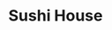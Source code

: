 ---
layout: place
title: "Sushi House"
permalink: /texas/amarillo/sushi-house.html
stateAbbr: TX
stateName: Texas
cityName: Amarillo
seo:
  name: "Sushi House"
  type: Restaurant
  links: null
description: "Sushi House serves delicious sushi in Amarillo, Texas. Try fresh Japanese dishes for a great dining experience. "
place_id: ChIJl6PWebZPAYcRZa_60ikAFSk
photos:
  - name: >-
      places/ChIJl6PWebZPAYcRZa_60ikAFSk/photos/AeeoHcIV3QvRQL6b9BczptUtriKlkcGddMKbF1OpDaCqc1WznD1Js89ko_w3CieBwboJ450PSrZA9qzsRj4ucG9HiB03Tdwi7JXX05lDv9ZVo4A_Kc9517sOks33uhYCc4be5u_q0aRVWUeKqXbi7P9b5wyXbxIgPD-wlHs6nhfoZKSuc6qXy6wkSFUeD46OlfPPXONB875cnhvRjlKJXWcCtQO77w6WGmkuaTxAx8SubspfHlll8AwVZwBJ-5GSlGozCI7g7iB_Jj3dvUkxZMffyCPvZ1RXYTWqkgKNvKfgrHev1QY00IvngTjEo0WXMG8Y6HUUvGFJF1Yp6Bd-8lzm4xLXsqwaypMUK3DkOzw-VZNJCiBNVjWY24YF8nh0LcA63w_B2UJftNyehQZSb0cYaySWEa3_z9OjiZkvw4BsVt4tp9af
    widthPx: 3100
    heightPx: 1745
    authorAttributions:
      - displayName: Dave Nicks
        uri: https://maps.google.com/maps/contrib/109846837235348712811
        photoUri: >-
          https://lh3.googleusercontent.com/a-/ALV-UjUqU8KiivcucGMEIiBLSVLDwQgwtU3yENyJMsRp4hUfhnatXqjwLw=s100-p-k-no-mo
    flagContentUri: >-
      https://www.google.com/local/imagery/report/?cb_client=maps_api_places.places_api&image_key=!1e10!2sCIHM0ogKEICAgICW47yC5wE&hl=en-US
    googleMapsUri: >-
      https://www.google.com/maps/place//data=!3m4!1e2!3m2!1sCIHM0ogKEICAgICW47yC5wE!2e10!4m2!3m1!1s0x87014fb679d6a397:0x29150029d2faaf65
  - name: >-
      places/ChIJl6PWebZPAYcRZa_60ikAFSk/photos/AeeoHcKrXLDgvFbmt5_II4CN_y19HBbDiEUd7l69qjsovlReTXg6lIf2xez4t3t1C2sus0U2qMs3Mm0KVI9MPd-Qb-KCMwmd1aBvw0GpTpuv_8nWUge1jRsVAUxZ6Z5_wTcf4Ks4FkVolm9hNaocb2pvLyoDfpV4cEa0hmCLqnnk_6DZ87-Ir0XkTBUHfub4OACqDhk7gVidnFhhgMPEeYZm83wWmuki6Far4ZHNKe5MFnadxNir90I6GNg0N9YdrSMNVQKhcujYbAlGs2vojPVpBKxQFe-NVBK7SipUlOPWSzV8IEztH7sepDV_-H3wbNa0qlyZahRqwA0am7ScddLd8lGfadWwh0GE9e6n1VQ1iSjakSshnCpR7Q7KIEEyg3kxSkVwpVrWzjQmKWZCJv1xiaHOlVjY7KYwK8tu2y7whkznCQ
    widthPx: 3177
    heightPx: 2139
    authorAttributions:
      - displayName: jacklyn kleiman
        uri: https://maps.google.com/maps/contrib/118268456403788655236
        photoUri: >-
          https://lh3.googleusercontent.com/a-/ALV-UjXTfd2zTtpwwPtCTL44SUo6jV_eFtoh24Fn4N64_ScHJFelbDbD=s100-p-k-no-mo
    flagContentUri: >-
      https://www.google.com/local/imagery/report/?cb_client=maps_api_places.places_api&image_key=!1e10!2sCIHM0ogKEICAgICDiIWuQA&hl=en-US
    googleMapsUri: >-
      https://www.google.com/maps/place//data=!3m4!1e2!3m2!1sCIHM0ogKEICAgICDiIWuQA!2e10!4m2!3m1!1s0x87014fb679d6a397:0x29150029d2faaf65
  - name: >-
      places/ChIJl6PWebZPAYcRZa_60ikAFSk/photos/AeeoHcL2aZA8mnahjORpNSsL_YEY0nTs-ZXnbMX7DA-oEWsS4wdIyIRG21Gy8v8Z9Q61NraHUtjIA5SqtoCbyBMXX2l1_3xEwoReTGXM1mvdoholGRutQqq7gmro177IuJtOTUr0XtU1aM-gw1QbNRN5oyWTxONXfDqblGVbOUnOdawkN8uKGJc789UZN_vRG0pOdOBna9vbQv-BAoUHHx02DDiQjfQOAkwusdW_mrFU7DcCKLQ-ThEV6_MCYi6rKom2Y5H92C3o3XKSlkvQZz9DtGrVOL3hCFyKSbIguOhJdqIww9QYD47Vfqi-jFpbnlS67plaADecqTBOXraPX01TIgHMw4mCvYuAy_7rNW_jjj7c4CKd0iZLb3qf1e-YgzwJVu1Jf5w5X6qJHtyhNoG7TL0QjqAICGh9_IXDd50egRaQHg
    widthPx: 4624
    heightPx: 3468
    authorAttributions:
      - displayName: Janiece Keeling
        uri: https://maps.google.com/maps/contrib/102134798412112489417
        photoUri: >-
          https://lh3.googleusercontent.com/a/ACg8ocKTSEXSFGNMzvmvhrmH8TEIQ9YALYXl2JMiu13bXbIgolGjqQ=s100-p-k-no-mo
    flagContentUri: >-
      https://www.google.com/local/imagery/report/?cb_client=maps_api_places.places_api&image_key=!1e10!2sCIHM0ogKEICAgICLlqquHQ&hl=en-US
    googleMapsUri: >-
      https://www.google.com/maps/place//data=!3m4!1e2!3m2!1sCIHM0ogKEICAgICLlqquHQ!2e10!4m2!3m1!1s0x87014fb679d6a397:0x29150029d2faaf65
  - name: >-
      places/ChIJl6PWebZPAYcRZa_60ikAFSk/photos/AeeoHcIDshADn_fkuDXTP5Ebtv8giHX57Csva67e44EyRxAoVExBF0bVEHKev_oMfjeYckwvi63l17HWmvHZj218stnck5kKf5y_pb5LgKGUdynsyVjeVdqlKAK11e_mgifKd58mLR00j84M49oiYihBZ8HKpjozWjyKVbfBZInUCp179WwShzYPYi4xfx0GPYhhxTgDcQqGwkVIfGbBJbHq4RNSbTU9sism6jRc39gGSeVQ7yLs0e1adUIgQsm0THlrZE_ArVvKfGXQZxot01ZGnrwOE7YuKuRqQNgQImIO0bOtQpR2ceC-g1o4Ca6YExAXVsSxefIjbEzj4y0uuSGbynJJ1r-1zDEj1vYcyFp8OyoK6JEsa3klEvVpxznXyhFBCy88dQkL9GKw3Cao5cnmTtHy98V1_rM1CG5Zk7dy8DPrLQ
    widthPx: 4000
    heightPx: 3000
    authorAttributions:
      - displayName: S N
        uri: https://maps.google.com/maps/contrib/116433260419948405573
        photoUri: >-
          https://lh3.googleusercontent.com/a-/ALV-UjVfVHSq44Os9m6LG2YHkKEHeTkV4X3fXZ-JE10hhDM8k6yu0OWutA=s100-p-k-no-mo
    flagContentUri: >-
      https://www.google.com/local/imagery/report/?cb_client=maps_api_places.places_api&image_key=!1e10!2sCIHM0ogKEICAgIDWz5rlQg&hl=en-US
    googleMapsUri: >-
      https://www.google.com/maps/place//data=!3m4!1e2!3m2!1sCIHM0ogKEICAgIDWz5rlQg!2e10!4m2!3m1!1s0x87014fb679d6a397:0x29150029d2faaf65
  - name: >-
      places/ChIJl6PWebZPAYcRZa_60ikAFSk/photos/AeeoHcL531l618UH4Nn22O89gT-XNl9jmgu1W9B0M-nbHGGGUn2NJcIddON57toTx8WBsowwyzq3vo-75SBau-vqSoJ8K3OweHRz8hEzut6uicS6Pl3UGZc5f0q9ENT6my_5uTPGYcgL-NAkLmvLj6HemxvC4zX273f-ndWfLqD-_X_RohgJOiwa6BeE66nuhXhpjzYbSJUJttRylXF8BFvmwQ162sy3DGM8_MU-FErywXoHYscgy5qCBrykcukFIAvfUTHj8A0Ewt3qs7G32cB3gdi2pkDlEs5IDsonu42ha6pSPw8nV7CWlxm8puM5zLRb03ZMAbgAcuzohkYmapDRmVtK5uziREMrwcYTVGw4kiCsW-hOZpKlWw36HSOpYD5LFcON_PGPq4CKE6hnQ3BIx40cjqz1DdQn0SEx6QzLVPD0FA
    widthPx: 4000
    heightPx: 3000
    authorAttributions:
      - displayName: Roberto Aoki
        uri: https://maps.google.com/maps/contrib/111850450300472403609
        photoUri: >-
          https://lh3.googleusercontent.com/a-/ALV-UjU-ev0NTg-9M0uPdz5n2y1gamGOKahXj6KiuemG8dKZsccF_TEZHQ=s100-p-k-no-mo
    flagContentUri: >-
      https://www.google.com/local/imagery/report/?cb_client=maps_api_places.places_api&image_key=!1e10!2sCIHM0ogKEICAgICZ7IjmJg&hl=en-US
    googleMapsUri: >-
      https://www.google.com/maps/place//data=!3m4!1e2!3m2!1sCIHM0ogKEICAgICZ7IjmJg!2e10!4m2!3m1!1s0x87014fb679d6a397:0x29150029d2faaf65
  - name: >-
      places/ChIJl6PWebZPAYcRZa_60ikAFSk/photos/AeeoHcLGJIck-WiGGKX5wc7M3zK7gjLLLHrBKHbCgK1ucffje6LsQkXu98rWsaL06T_cxkNTRJfyB5xnGXdmy406MtaXwIfKrGMvyjQzesRTiYZFM_29WeYFPl1z72dWC-SyD7DB5YHv1-POUhqypSaMehV0s77zz1fK7JJ5_40p-Z4rXKbSHZgNJgDLVgvPPpkXky02OgFVVpDoD6VWPyAltglv2YsghWVjbL__uJR2An6uqlAjE72kVzQBZiF2epozUVn4v23QhgVT_BnIUk22tL53Qn4T7FcfPcwX4ys86EbWgCBLH-MlRLdlUKqP8dwdIDcmC_zyuJ_O6R2LgXnFlXSH5gSE5t4d_tzl9wzPwiQwhZxnGp8JTKDa2P8t3yPkLwHt4XcOzIg6t1vtojIxJK0wSbvznE2z5KUNKT08jGEsCA
    widthPx: 4624
    heightPx: 3468
    authorAttributions:
      - displayName: Janiece Keeling
        uri: https://maps.google.com/maps/contrib/102134798412112489417
        photoUri: >-
          https://lh3.googleusercontent.com/a/ACg8ocKTSEXSFGNMzvmvhrmH8TEIQ9YALYXl2JMiu13bXbIgolGjqQ=s100-p-k-no-mo
    flagContentUri: >-
      https://www.google.com/local/imagery/report/?cb_client=maps_api_places.places_api&image_key=!1e10!2sCIHM0ogKEICAgICLlqrDCw&hl=en-US
    googleMapsUri: >-
      https://www.google.com/maps/place//data=!3m4!1e2!3m2!1sCIHM0ogKEICAgICLlqrDCw!2e10!4m2!3m1!1s0x87014fb679d6a397:0x29150029d2faaf65
  - name: >-
      places/ChIJl6PWebZPAYcRZa_60ikAFSk/photos/AeeoHcKwMKVoUN2RSi9tln2oVZDnu2JBNrgDSO--FrEFUCSDq0IV9odIekCETypcso_QJsnHrKCSC7h7JiRWXP4SyYIiHw8S5pBKCA7RxJ9QkRdC7QGAPtZfDIK2E5sMpkwgeUC8VcHvJlgSedcyMcbWFUagOl2L3QGBcf5Zpm0H5C1gh-Sy1VoOSw00sa_NSWIcPa8vh6Js0AajIBGSEdwUCOK7s1jCjQsww3V6oi1ZiGYw0Ut0JJbeSMHPX89mzHLexP8qx4e8Mg7cF-3RJXrhdpyqzaVwlMyXIQSBG6PkP4k-MCjATPynpkIhPbj95PX6XMBel8D5oWVR7ziZt0eoStEIWK-CGM7wgdLH3Bxjif2oTAzTAhxGAg_8rmETFfDRU1bR6PpeDcJWgbbVWiCTUj3ptZ7GH0VAKCPhTD8W_3xQtg
    widthPx: 2992
    heightPx: 2992
    authorAttributions:
      - displayName: Charles Harbour
        uri: https://maps.google.com/maps/contrib/116294533446367711383
        photoUri: >-
          https://lh3.googleusercontent.com/a-/ALV-UjVxT9iRECd-SMX8kS_v1uBXBexzJI3lVXrZfsmX4oJNZVAL0TXoUQ=s100-p-k-no-mo
    flagContentUri: >-
      https://www.google.com/local/imagery/report/?cb_client=maps_api_places.places_api&image_key=!1e10!2sCIHM0ogKEICAgICRvZjZHw&hl=en-US
    googleMapsUri: >-
      https://www.google.com/maps/place//data=!3m4!1e2!3m2!1sCIHM0ogKEICAgICRvZjZHw!2e10!4m2!3m1!1s0x87014fb679d6a397:0x29150029d2faaf65
  - name: >-
      places/ChIJl6PWebZPAYcRZa_60ikAFSk/photos/AeeoHcIzT9RpxzqU0q7q3GUw4labXwuKt6kx25wzVdK2JXaiaViU8xa6fbjDsdkVYQWvwlx0YFHNNet6m3ZB-6deaJ-LzcT4TjFjIcQcuNVX71bjh2SMa3JhoT1gtBn_Vw8p4RVWFvFfAkJmUch5BGXYd6aEkf75PkFTtCXchNhPFfbCybSynEs8nla3H_Bo4yW-3zCCe5Uj_-u4GnApNXslSBowJ38-dDbu_84l6Kt_mDmHmWSDZmISAz151mCeUci3LTFH8Ytr6NlpHFIh-xZ7m4vB7OlDKy9A9XlnjWImEN5kkk9mRrq49cBfQ-1sybajxQLypeFWkkCDZvAiZ3qbz9TRS_q4rcXZ04ImKl32ZHmn4RJAHEsZ1QbDDYYRiuy7oduCz4qNWvbIYol2vXL1Hrw2Z6JIoQEGayIjl2E6cIcfOw
    widthPx: 3000
    heightPx: 4000
    authorAttributions:
      - displayName: Roberto Aoki
        uri: https://maps.google.com/maps/contrib/111850450300472403609
        photoUri: >-
          https://lh3.googleusercontent.com/a-/ALV-UjU-ev0NTg-9M0uPdz5n2y1gamGOKahXj6KiuemG8dKZsccF_TEZHQ=s100-p-k-no-mo
    flagContentUri: >-
      https://www.google.com/local/imagery/report/?cb_client=maps_api_places.places_api&image_key=!1e10!2sCIHM0ogKEICAgICZ7IjENQ&hl=en-US
    googleMapsUri: >-
      https://www.google.com/maps/place//data=!3m4!1e2!3m2!1sCIHM0ogKEICAgICZ7IjENQ!2e10!4m2!3m1!1s0x87014fb679d6a397:0x29150029d2faaf65
  - name: >-
      places/ChIJl6PWebZPAYcRZa_60ikAFSk/photos/AeeoHcJ5vP8EL_NRZ2bkXTuN66trHp3otHLMbxZBfeEEHe9dE3G0bLP7oOvq2HrRsqpG45zia6u7ONAFKfQCFpG2YKBN6Q0PZEFkys3g4K9w8VD7SiG2wZXOszl-VQpieaUV_VZLNFL1zdYABJRlUlKvbZgsnHV1ZpkF6FJQoyxXfzx_PUZZrUahqaUipbZFNLCpA9gjKlcfGWO_tTEacMjVe12xDbTj4Gi073M8P8s_meKUtWAZdp8YUZA4IX-rsDZPtUgHbr-01QbLxDNHeFtQ-HdOBV-OwzrK7TA6quUhN2XjFV6f1zPAi_XZ_qgmJLlEEUrMEu60OKeFnu65rdHrU4ExAWUBxdiPuzuxQfvyUw1_XxwgRzEnt7WVsycvCy3gx7AcXGAFLJZvqANBd2xB5vl_qV5rIrx2hdPkgAfBZZzE4w
    widthPx: 3036
    heightPx: 4048
    authorAttributions:
      - displayName: Jessica Parker
        uri: https://maps.google.com/maps/contrib/104963270051357964225
        photoUri: >-
          https://lh3.googleusercontent.com/a-/ALV-UjXnlwLDKzDQmQ0XhVaeTNv0OQ1MIT4JnGgw3Q86Xurn-qmVHL0=s100-p-k-no-mo
    flagContentUri: >-
      https://www.google.com/local/imagery/report/?cb_client=maps_api_places.places_api&image_key=!1e10!2sCIHM0ogKEICAgIDszN7pGQ&hl=en-US
    googleMapsUri: >-
      https://www.google.com/maps/place//data=!3m4!1e2!3m2!1sCIHM0ogKEICAgIDszN7pGQ!2e10!4m2!3m1!1s0x87014fb679d6a397:0x29150029d2faaf65
  - name: >-
      places/ChIJl6PWebZPAYcRZa_60ikAFSk/photos/AeeoHcJnXO8VqwD9B74OLV3rxsTAW8ubzDLCG7LVl-QwQWaEKRk1jgnHfW8IVzwID8G7hQpj2nq0pX8NQhDXjp7zf-x0EuNhPpEZS1zrOv6ui2NN5WqsZZFMx0Uc_LtSIYZRgDaL38ANg5Ga3KjhD9ISSRh3H9WgrVsuxFU2go6ppBnGaR50o4h3ybYJD6x8pJ5_jGy3n3J15AlbIJ7jMdJqOr_Bfct-EH9Qkz0kTD5u2mDqIEgc-Dgbk2Bl0iDkrgmSeGbZwC0nhWf7RNbXcT_eGciGmp7WxpvTX73tak1OLj71pwqR134ZjOL9KYukIoGRrpkguFRMgxd_T8sKz5iifKe_gMmWZVfii-vJ_KX2HMhkzx1ubb2hAl2_kC7hLNH4LBQK8G8xWMTOeBFPEJ-EO4fzUsLt0c_4Ovh0j5sbBR-4m0w
    widthPx: 2865
    heightPx: 2720
    authorAttributions:
      - displayName: Amanda (Vixen)
        uri: https://maps.google.com/maps/contrib/112059440480407694255
        photoUri: >-
          https://lh3.googleusercontent.com/a-/ALV-UjWxNjMcw0-ftgGYQykUgi9BP15rkBe-Uv5yDmDzqxPxlJnWmYqL=s100-p-k-no-mo
    flagContentUri: >-
      https://www.google.com/local/imagery/report/?cb_client=maps_api_places.places_api&image_key=!1e10!2sCIHM0ogKEICAgIC91YjrlgE&hl=en-US
    googleMapsUri: >-
      https://www.google.com/maps/place//data=!3m4!1e2!3m2!1sCIHM0ogKEICAgIC91YjrlgE!2e10!4m2!3m1!1s0x87014fb679d6a397:0x29150029d2faaf65
address: 2630 Wolflin Ave, Amarillo, TX 79109, USA
street: 2630 Wolflin Ave
city: Amarillo
state: TX
zip: '79109'
country: USA
neighborhood: null
latitude: '35.193356'
longitude: '-101.865012'
accessibility_options:
  wheelchairAccessibleParking: true
  wheelchairAccessibleEntrance: true
  wheelchairAccessibleRestroom: true
  wheelchairAccessibleSeating: true
business_status: OPERATIONAL
name: Sushi House
google_maps_links:
  directionsUri: >-
    https://www.google.com/maps/dir//''/data=!4m7!4m6!1m1!4e2!1m2!1m1!1s0x87014fb679d6a397:0x29150029d2faaf65!3e0
  placeUri: https://maps.google.com/?cid=2960272509699272549
  writeAReviewUri: >-
    https://www.google.com/maps/place//data=!4m3!3m2!1s0x87014fb679d6a397:0x29150029d2faaf65!12e1
  reviewsUri: >-
    https://www.google.com/maps/place//data=!4m4!3m3!1s0x87014fb679d6a397:0x29150029d2faaf65!9m1!1b1
  photosUri: >-
    https://www.google.com/maps/place//data=!4m3!3m2!1s0x87014fb679d6a397:0x29150029d2faaf65!10e5
primary_type: Japanese Restaurant
opening_hours:
  regular: null
  current: null
secondary_opening_hours:
  regular:
    weekdayDescriptions: null
    type: null
  current:
    weekdayDescriptions: null
    type: null
phone: null
price_level: null
price_range: null
rating: null
rating_count: 0
website: null
reviews: null
parking_options: null
payment_options: null
allow_dogs: null
curbside_pickup: null
delivery: null
dine_in: null
good_for_children: null
good_for_groups: null
good_for_sports: null
live_music: null
menu_for_children: null
outdoor_seating: null
reservable: null
restroom: null
serves_beer: null
serves_breakfast: null
serves_brunch: null
serves_cocktails: null
serves_coffee: null
serves_dinner: null
serves_dessert: null
serves_lunch: null
serves_vegetarian_food: null
serves_wine: null
takeout: null
update_category: essentials
summary: null

---